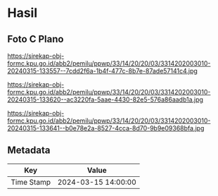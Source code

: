 # Hasil

## Foto C Plano

https://sirekap-obj-formc.kpu.go.id/abb2/pemilu/ppwp/33/14/20/20/03/3314202003010-20240315-133557--7cdd2f6a-1b4f-477c-8b7e-87ade57141c4.jpg

https://sirekap-obj-formc.kpu.go.id/abb2/pemilu/ppwp/33/14/20/20/03/3314202003010-20240315-133620--ac3220fa-5aae-4430-82e5-576a86aadb1a.jpg

https://sirekap-obj-formc.kpu.go.id/abb2/pemilu/ppwp/33/14/20/20/03/3314202003010-20240315-133641--b0e78e2a-8527-4cca-8d70-9b9e09368bfa.jpg


## Metadata

| Key        | Value               |
| ---------- | ------------------- |
| Time Stamp | 2024-03-15 14:00:00 |



